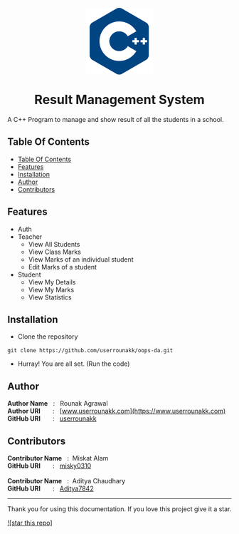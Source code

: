 <p align="center">
    <a href="https://www.userrounak.com">
        <img src="https://raw.githubusercontent.com/devicons/devicon/1119b9f84c0290e0f0b38982099a2bd027a48bf1/icons/cplusplus/cplusplus-plain.svg" align="center" alt="cpp-logo" height="150" />
    </a>
</p>
<h1 align="center" style="border: 0;"> Result Management System </h1>

A C++ Program to manage and show result of all the students in a school.


## Table Of Contents
- [Table Of Contents](#table-of-contents)
- [Features](#features)
- [Installation](#installation)
- [Author](#author)
- [Contributors](#contributors)
 
## Features
- Auth
- Teacher
  - View All Students
  - View Class Marks
  - View Marks of an individual student
  - Edit Marks of a student
- Student
  - View My Details
  - View My Marks
  - View Statistics
 
## Installation

- Clone the repository
```
git clone https://github.com/userrounakk/oops-da.git
```

- Hurray! You are all set. (Run the code)


## Author

**Author Name** &nbsp; : &nbsp; Rounak Agrawal <br>
**Author URI** &nbsp; &nbsp; &nbsp; : &nbsp; [www.userrounakk.com](https://www.userrounakk.com) <br>
**GitHub URI** &nbsp; &nbsp; &nbsp; : &nbsp; [userrounakk](https://github.com/userrounakk)
## Contributors

**Contributor Name** &nbsp; : &nbsp;Miskat Alam <br>
**GitHub URI** &nbsp; &nbsp; &nbsp; : &nbsp; [misky0310](https://github.com/misky0310) <br><br>
**Contributor Name** &nbsp; : &nbsp;Aditya Chaudhary <br>
**GitHub URI** &nbsp; &nbsp; &nbsp; : &nbsp; [Aditya7842](https://github.com/Aditya7842)




---

Thank you for using this documentation. If you love this project give it a star.

[![star this repo]](https://github.com/UserRounakk/GDSC-Frontend)

